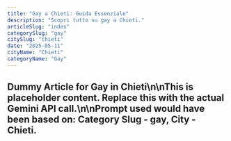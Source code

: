 ```yaml
---
title: "Gay a Chieti: Guida Essenziale"
description: "Scopri tutto su gay a Chieti."
articleSlug: "index" 
categorySlug: "gay"
citySlug: "chieti"
date: "2025-05-11"
cityName: "Chieti"
categoryName: "Gay"
---
```


## Dummy Article for Gay in Chieti\n\nThis is placeholder content. Replace this with the actual Gemini API call.\n\nPrompt used would have been based on: Category Slug - gay, City - Chieti.
